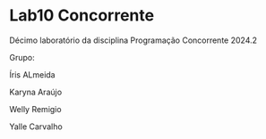 # Lab10 Concorrente
Décimo laboratório da disciplina Programação Concorrente 2024.2

Grupo:

Íris ALmeida

Karyna Araújo

Welly Remigio

Yalle Carvalho 
